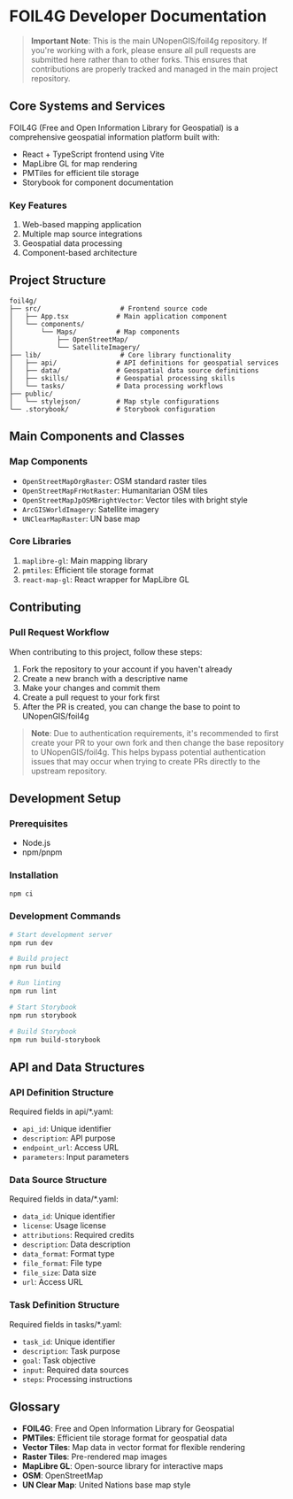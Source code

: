 # FOIL4G Developer Documentation

> **Important Note**: This is the main UNopenGIS/foil4g repository. If you're working with a fork, please ensure all pull requests are submitted here rather than to other forks. This ensures that contributions are properly tracked and managed in the main project repository.

## Core Systems and Services

FOIL4G (Free and Open Information Library for Geospatial) is a comprehensive geospatial information platform built with:
- React + TypeScript frontend using Vite
- MapLibre GL for map rendering
- PMTiles for efficient tile storage
- Storybook for component documentation

### Key Features
1. Web-based mapping application
2. Multiple map source integrations
3. Geospatial data processing
4. Component-based architecture

## Project Structure

```
foil4g/
├── src/                    # Frontend source code
│   ├── App.tsx            # Main application component
│   └── components/
│       └── Maps/          # Map components
│           ├── OpenStreetMap/
│           └── SatelliteImagery/
├── lib/                    # Core library functionality
│   ├── api/               # API definitions for geospatial services
│   ├── data/              # Geospatial data source definitions
│   ├── skills/            # Geospatial processing skills
│   └── tasks/             # Data processing workflows
├── public/
│   └── stylejson/         # Map style configurations
└── .storybook/            # Storybook configuration
```

## Main Components and Classes

### Map Components
- `OpenStreetMapOrgRaster`: OSM standard raster tiles
- `OpenStreetMapFrHotRaster`: Humanitarian OSM tiles
- `OpenStreetMapJpOSMBrightVector`: Vector tiles with bright style
- `ArcGISWorldImagery`: Satellite imagery
- `UNClearMapRaster`: UN base map

### Core Libraries
1. `maplibre-gl`: Main mapping library
2. `pmtiles`: Efficient tile storage format
3. `react-map-gl`: React wrapper for MapLibre GL

## Contributing

### Pull Request Workflow
When contributing to this project, follow these steps:

1. Fork the repository to your account if you haven't already
2. Create a new branch with a descriptive name
3. Make your changes and commit them
4. Create a pull request to your fork first
5. After the PR is created, you can change the base to point to UNopenGIS/foil4g

> **Note**: Due to authentication requirements, it's recommended to first create your PR to your own fork and then change the base repository to UNopenGIS/foil4g. This helps bypass potential authentication issues that may occur when trying to create PRs directly to the upstream repository.

## Development Setup

### Prerequisites
- Node.js
- npm/pnpm

### Installation
```bash
npm ci
```

### Development Commands
```bash
# Start development server
npm run dev

# Build project
npm run build

# Run linting
npm run lint

# Start Storybook
npm run storybook

# Build Storybook
npm run build-storybook
```

## API and Data Structures

### API Definition Structure
Required fields in api/*.yaml:
- `api_id`: Unique identifier
- `description`: API purpose
- `endpoint_url`: Access URL
- `parameters`: Input parameters

### Data Source Structure
Required fields in data/*.yaml:
- `data_id`: Unique identifier
- `license`: Usage license
- `attributions`: Required credits
- `description`: Data description
- `data_format`: Format type
- `file_format`: File type
- `file_size`: Data size
- `url`: Access URL

### Task Definition Structure
Required fields in tasks/*.yaml:
- `task_id`: Unique identifier
- `description`: Task purpose
- `goal`: Task objective
- `input`: Required data sources
- `steps`: Processing instructions

## Glossary

- **FOIL4G**: Free and Open Information Library for Geospatial
- **PMTiles**: Efficient tile storage format for geospatial data
- **Vector Tiles**: Map data in vector format for flexible rendering
- **Raster Tiles**: Pre-rendered map images
- **MapLibre GL**: Open-source library for interactive maps
- **OSM**: OpenStreetMap
- **UN Clear Map**: United Nations base map style
